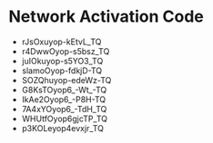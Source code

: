 # Network Activation Code
* rJsOxuyop-kEtvL_TQ
* r4DwwOyop-s5bsz_TQ
* juIOkuyop-s5YO3_TQ
* slamoOyop-fdkjD-TQ
* SOZQhuyop-edeWz-TQ
* G8KsTOyop6_-Wt_-TQ
* IkAe2Oyop6_-P8H-TQ
* 7A4xYOyop6_-TdH_TQ
* WHUtfOyop6gjcTP_TQ
* p3KOLeyop4evxjr_TQ